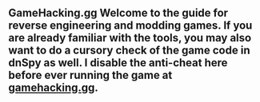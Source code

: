 ## GameHacking.gg Welcome to the guide for reverse engineering and modding games. If you are already familiar with the tools, you may also want to do a cursory check of the game code in dnSpy as well. I disable the anti-cheat here before ever running the game at [gamehacking.gg](https://gamehacking.gg/).

